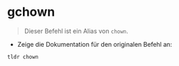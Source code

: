 # gchown

> Dieser Befehl ist ein Alias von `chown`.

- Zeige die Dokumentation für den originalen Befehl an:

`tldr chown`
